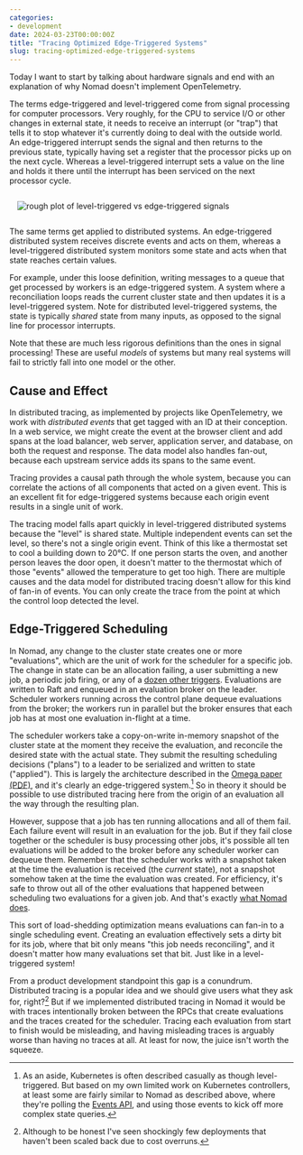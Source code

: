 ```yaml
---
categories:
- development
date: 2024-03-23T00:00:00Z
title: "Tracing Optimized Edge-Triggered Systems"
slug: tracing-optimized-edge-triggered-systems
---
```


Today I want to start by talking about hardware signals and end with an
explanation of why Nomad doesn't implement OpenTelemetry.

The terms edge-triggered and level-triggered come from signal processing for
computer processors. Very roughly, for the CPU to service I/O or other changes
in external state, it needs to receive an interrupt (or "trap") that tells it to
stop whatever it's currently doing to deal with the outside world. An
edge-triggered interrupt sends the signal and then returns to the previous
state, typically having set a register that the processor picks up on the next
cycle. Whereas a level-triggered interrupt sets a value on the line and holds it
there until the interrupt has been serviced on the next processor cycle.

<img style="margin: 1em" src="/images/20240323/signals.svg" alt="rough plot of level-triggered vs edge-triggered signals">

The same terms get applied to distributed systems. An edge-triggered distributed
system receives discrete events and acts on them, whereas a level-triggered
distributed system monitors some state and acts when that state reaches certain
values.

For example, under this loose definition, writing messages to a queue that get
processed by workers is an edge-triggered system. A system where a
reconciliation loops reads the current cluster state and then updates it is a
level-triggered system. Note for distributed level-triggered systems, the state
is typically _shared_ state from many inputs, as opposed to the signal line for
processor interrupts.

Note that these are much less rigorous definitions than the ones in signal
processing! These are useful _models_ of systems but many real systems will fail
to strictly fall into one model or the other.

## Cause and Effect

In distributed tracing, as implemented by projects like OpenTelemetry, we work
with _distributed events_ that get tagged with an ID at their conception. In a
web service, we might create the event at the browser client and add spans at
the load balancer, web server, application server, and database, on both the
request and response. The data model also handles fan-out, because each upstream
service adds its spans to the same event.

Tracing provides a causal path through the whole system, because you can
correlate the actions of all components that acted on a given event. This is an
excellent fit for edge-triggered systems because each origin event results in a single unit of work.

The tracing model falls apart quickly in level-triggered distributed systems
because the "level" is shared state. Multiple independent events can set the
level, so there's not a single origin event. Think of this like a thermostat set
to cool a building down to 20°C. If one person starts the oven, and another
person leaves the door open, it doesn't matter to the thermostat which of those
"events" allowed the temperature to get too high. There are multiple causes and
the data model for distributed tracing doesn't allow for this kind of fan-in of
events. You can only create the trace from the point at which the control loop
detected the level.

## Edge-Triggered Scheduling

In Nomad, any change to the cluster state creates one or more "evaluations",
which are the unit of work for the scheduler for a specific job. The change in
state can be an allocation failing, a user submitting a new job, a periodic job
firing, or any of a [dozen other triggers][eval-triggers]. Evaluations are
written to Raft and enqueued in an evaluation broker on the leader. Scheduler
workers running across the control plane dequeue evaluations from the broker;
the workers run in parallel but the broker ensures that each job has at most one
evaluation in-flight at a time.

The scheduler workers take a copy-on-write in-memory snapshot of the cluster
state at the moment they receive the evaluation, and reconcile the desired state
with the actual state. They submit the resulting scheduling decisions ("plans")
to a leader to be serialized and written to state ("applied"). This is largely
the architecture described in the [Omega paper (PDF)][], and it's clearly an
edge-triggered system.[^1] So in theory it should be possible to use distributed
tracing here from the origin of an evaluation all the way through the resulting
plan.

However, suppose that a job has ten running allocations and all of them
fail. Each failure event will result in an evaluation for the job. But if they
fail close together or the scheduler is busy processing other jobs, it's
possible all ten evaluations will be added to the broker before any scheduler
worker can dequeue them. Remember that the scheduler works with a snapshot taken
at the time the evaluation is received (the _current_ state), not a snapshot
somehow taken at the time the evaluation was created. For efficiency, it's safe
to throw out all of the other evaluations that happened between scheduling two
evaluations for a given job. And that's exactly [what Nomad does][].

This sort of load-shedding optimization means evaluations can fan-in to a single
scheduling event. Creating an evaluation effectively sets a dirty bit for its
job, where that bit only means "this job needs reconciling", and it doesn't
matter how many evaluations set that bit. Just like in a level-triggered system!

From a product development standpoint this gap is a conundrum. Distributed
tracing is a popular idea and we should give users what they ask for, right?[^2]
But if we implemented distributed tracing in Nomad it would be with traces
intentionally broken between the RPCs that create evaluations and the traces
created for the scheduler. Tracing each evaluation from start to finish would be
misleading, and having misleading traces is arguably worse than having no traces
at all. At least for now, the juice isn't worth the squeeze.


[^1]: As an aside, Kubernetes is often described casually as though
    level-triggered. But based on my own limited work on Kubernetes controllers,
    at least some are fairly similar to Nomad as described above, where they're
    polling the [Events API][], and using those events to kick off more complex
    state queries.

[^2]: Although to be honest I've seen shockingly few deployments that haven't
    been scaled back due to cost overruns.


[eval-triggers]: https://github.com/hashicorp/nomad/blob/main/contributing/architecture-eval-triggers.md
[Omega paper (PDF)]:  https://storage.googleapis.com/pub-tools-public-publication-data/pdf/41684.pdf
[what Nomad does]: https://www.hashicorp.com/blog/load-shedding-in-the-nomad-eval-broker
[Events API]: https://kubernetes.io/docs/reference/kubernetes-api/cluster-resources/event-v1/
